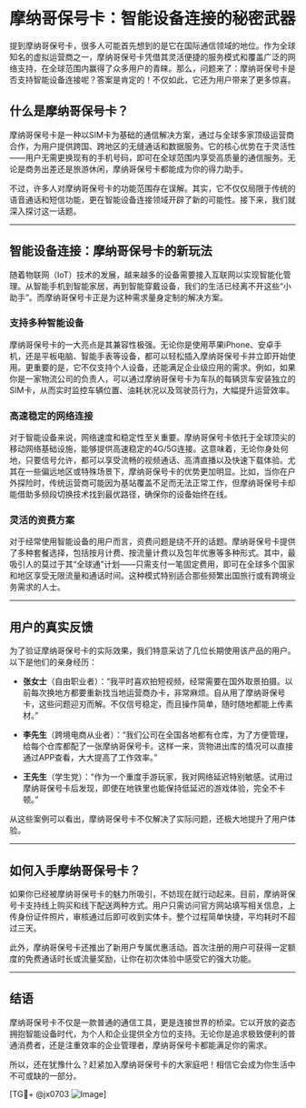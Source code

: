 # 摩纳哥保号卡：智能设备连接的秘密武器

提到摩纳哥保号卡，很多人可能首先想到的是它在国际通信领域的地位。作为全球知名的虚拟运营商之一，摩纳哥保号卡凭借其灵活便捷的服务模式和覆盖广泛的网络支持，在全球范围内赢得了众多用户的青睐。那么，问题来了：摩纳哥保号卡是否支持智能设备连接呢？答案是肯定的！不仅如此，它还为用户带来了更多惊喜。

## 什么是摩纳哥保号卡？

摩纳哥保号卡是一种以SIM卡为基础的通信解决方案，通过与全球多家顶级运营商合作，为用户提供跨国、跨地区的无缝通话和数据服务。它的核心优势在于灵活性——用户无需更换现有的手机号码，即可在全球范围内享受高质量的通信服务。无论是商务出差还是旅游休闲，摩纳哥保号卡都能成为你的得力助手。

不过，许多人对摩纳哥保号卡的功能范围存在误解。其实，它不仅仅局限于传统的语音通话和短信功能，更在智能设备连接领域开辟了新的可能性。接下来，我们就深入探讨这一话题。

---

## 智能设备连接：摩纳哥保号卡的新玩法

随着物联网（IoT）技术的发展，越来越多的设备需要接入互联网以实现智能化管理。从智能手机到智能家居，再到智能穿戴设备，我们的生活已经离不开这些“小助手”。而摩纳哥保号卡正是为这种需求量身定制的解决方案。

### 支持多种智能设备

摩纳哥保号卡的一大亮点是其兼容性极强。无论你是使用苹果iPhone、安卓手机，还是平板电脑、智能手表等设备，都可以轻松插入摩纳哥保号卡并立即开始使用。更重要的是，它不仅支持个人设备，还能满足企业级应用的需求。例如，如果你是一家物流公司的负责人，可以通过摩纳哥保号卡为车队的每辆货车安装独立的SIM卡，从而实时监控车辆位置、油耗状况以及驾驶员行为，大幅提升运营效率。

### 高速稳定的网络连接

对于智能设备来说，网络速度和稳定性至关重要。摩纳哥保号卡依托于全球顶尖的移动网络基础设施，能够提供高速稳定的4G/5G连接。这意味着，无论你身处何地，只要信号允许，都可以享受流畅的视频通话、高清直播以及快速下载体验。尤其在一些偏远地区或特殊场景下，摩纳哥保号卡的优势更加明显。比如，当你在户外探险时，传统运营商可能因为基站覆盖不足而无法正常工作，但摩纳哥保号卡却能借助多频段切换技术找到最优路径，确保你的设备始终在线。

### 灵活的资费方案

对于经常使用智能设备的用户而言，资费问题是绕不开的话题。摩纳哥保号卡提供了多种套餐选择，包括按月计费、按流量计费以及包年优惠等多种形式。其中，最吸引人的莫过于其“全球通”计划——只需支付一笔固定费用，即可在全球多个国家和地区享受无限流量和通话时间。这种模式特别适合那些频繁出国旅行或有跨境业务需求的人士。

---

## 用户的真实反馈

为了验证摩纳哥保号卡的实际效果，我们特意采访了几位长期使用该产品的用户。以下是他们的亲身经历：

- **张女士**（自由职业者）：“我平时喜欢拍短视频，经常需要在国外取景拍摄。以前每次换地方都要重新找当地运营商办卡，非常麻烦。自从用了摩纳哥保号卡，这些问题迎刃而解。不仅信号稳定，而且操作简单，随时随地都能上传素材。”
  
- **李先生**（跨境电商从业者）：“我们公司在全国各地都有仓库，为了方便管理，给每个仓库都配了一张摩纳哥保号卡。这样一来，货物进出库的情况可以直接通过APP查看，大大提高了工作效率。”

- **王先生**（学生党）：“作为一个重度手游玩家，我对网络延迟特别敏感。试用过摩纳哥保号卡后发现，即使在地铁里也能保持低延迟的游戏体验，完全不卡顿。”

从这些案例可以看出，摩纳哥保号卡不仅解决了实际问题，还极大地提升了用户体验。

---

## 如何入手摩纳哥保号卡？

如果你已经被摩纳哥保号卡的魅力所吸引，不妨现在就行动起来。目前，摩纳哥保号卡支持线上购买和线下配送两种方式。用户只需访问官方网站填写相关信息，上传身份证件照片，审核通过后即可收到实体卡。整个过程简单快捷，平均耗时不超过三天。

此外，摩纳哥保号卡还推出了新用户专属优惠活动。首次注册的用户可获得一定额度的免费通话时长或流量奖励，让你在初次体验中感受它的强大功能。

---

## 结语

摩纳哥保号卡不仅是一款普通的通信工具，更是连接世界的桥梁。它以开放的姿态拥抱智能设备时代，为个人和企业提供全方位的支持。无论你是追求极致便利的普通消费者，还是注重效率的企业管理者，摩纳哥保号卡都能满足你的需求。

所以，还在犹豫什么？赶紧加入摩纳哥保号卡的大家庭吧！相信它会成为你生活中不可或缺的一部分。

[TG💪+ @jx0703 ![Image](https://github.com/user-attachments/assets/dbca1d08-cadb-493c-b0ec-ad6f7a83f270)]